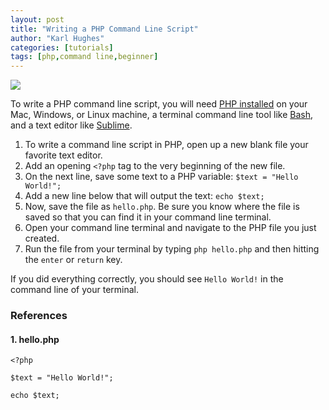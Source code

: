 ```yaml
---
layout: post
title: "Writing a PHP Command Line Script"
author: "Karl Hughes"
categories: [tutorials]
tags: [php,command line,beginner]
---
```


![](https://i.imgur.com/UOy71Kg.jpg)

To write a PHP command line script, you will need [PHP
installed](http://php.net/manual/en/install.php) on your Mac, Windows, or Linux
machine, a terminal command line tool like
[Bash](https://en.wikipedia.org/wiki/Bash_(Unix_shell)), and a text editor like
[Sublime](https://www.sublimetext.com/3).

1.  To write a command line script in PHP, open up a new blank file your favorite
text editor.
1.  Add an opening `<?php` tag to the very beginning of the new file.
1.  On the next line, save some text to a PHP variable: `$text = "Hello World!";`
1.  Add a new line below that will output the text: `echo $text;`
1.  Now, save the file as `hello.php`. Be sure you know where the file is saved so
that you can find it in your command line terminal.
1.  Open your command line terminal and navigate to the PHP file you just created.
1.  Run the file from your terminal by typing `php hello.php` and then hitting the
`enter` or `return` key.

If you did everything correctly, you should see `Hello World!` in the command
line of your terminal.

### References

#### 1. hello.php

    <?php

    $text = "Hello World!";

    echo $text;
